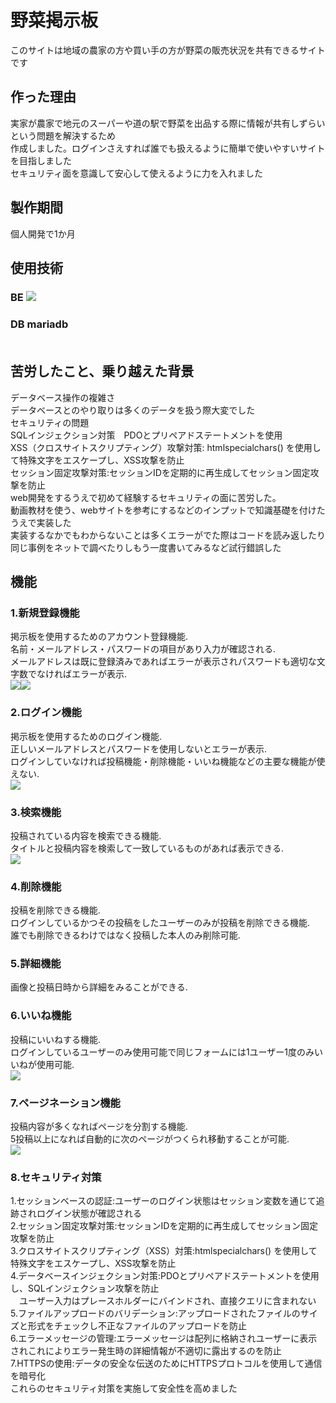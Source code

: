 # 野菜掲示板
このサイトは地域の農家の方や買い手の方が野菜の販売状況を共有できるサイトです<br>

## 作った理由
実家が農家で地元のスーパーや道の駅で野菜を出品する際に情報が共有しずらいという問題を解決するため<br>
作成しました。ログインさえすれば誰でも扱えるように簡単で使いやすいサイトを目指しました<br>
セキュリティ面を意識して安心して使えるように力を入れました<br>

## 製作期間
個人開発で1か月<br>

## 使用技術
<h3>BE
  <a href="https://skillicons.dev">
    <img src="https://skillicons.dev/icons?i=php"/>
  </a>
<h3>DB
mariadb
</a><br>
<br>

## 苦労したこと、乗り越えた背景
データベース操作の複雑さ<br>
データベースとのやり取りは多くのデータを扱う際大変でした<br>
セキュリティの問題<br>
SQLインジェクション対策　PDOとプリペアドステートメントを使用<br>
XSS（クロスサイトスクリプティング）攻撃対策: htmlspecialchars() を使用して特殊文字をエスケープし、XSS攻撃を防止<br>
セッション固定攻撃対策:セッションIDを定期的に再生成してセッション固定攻撃を防止<br>
web開発をするうえで初めて経験するセキュリティの面に苦労した。<br>
動画教材を使う、webサイトを参考にするなどのインプットで知識基礎を付けたうえで実装した<br>
実装するなかでもわからないことは多くエラーがでた際はコードを読み返したり同じ事例をネットで調べたりしもう一度書いてみるなど試行錯誤した<br>

## 機能

### 1.新規登録機能
掲示板を使用するためのアカウント登録機能.<br>
名前・メールアドレス・パスワードの項目があり入力が確認される.<br>
メールアドレスは既に登録済みであればエラーが表示されパスワードも適切な文字数でなければエラーが表示.<br>
<img src="./readmeimg/regist_screen.png"><img src="./readmeimg/regist_error.png">


### 2.ログイン機能
掲示板を使用するためのログイン機能.<br>
正しいメールアドレスとパスワードを使用しないとエラーが表示.<br>
ログインしていなければ投稿機能・削除機能・いいね機能などの主要な機能が使えない.<br>
<img src="./readmeimg/login_screen.png">

### 3.検索機能
投稿されている内容を検索できる機能.<br>
タイトルと投稿内容を検索して一致しているものがあれば表示できる.<br>
<img src="./readmeimg/search_screen.png">

### 4.削除機能
投稿を削除できる機能.<br>
ログインしているかつその投稿をしたユーザーのみが投稿を削除できる機能.<br>
誰でも削除できるわけではなく投稿した本人のみ削除可能.<br>

### 5.詳細機能
画像と投稿日時から詳細をみることができる.<br>

### 6.いいね機能
投稿にいいねする機能.<br>
ログインしているユーザーのみ使用可能で同じフォームには1ユーザー1度のみいいねが使用可能.<br>
<img src="./readmeimg/view_screen.png">

### 7.ページネーション機能
投稿内容が多くなればページを分割する機能.<br>
5投稿以上になれば自動的に次のページがつくられ移動することが可能.<br>
<img src="./readmeimg/page_screen.png">

### 8.セキュリティ対策
1.セッションベースの認証:ユーザーのログイン状態はセッション変数を通じて追跡されログイン状態が確認される<br>
2.セッション固定攻撃対策:セッションIDを定期的に再生成してセッション固定攻撃を防止<br>
3.クロスサイトスクリプティング（XSS）対策:htmlspecialchars() を使用して特殊文字をエスケープし、XSS攻撃を防止<br>
4.データベースインジェクション対策:PDOとプリペアドステートメントを使用し、SQLインジェクション攻撃を防止<br>
　ユーザー入力はプレースホルダーにバインドされ、直接クエリに含まれない<br>
5.ファイルアップロードのバリデーション:アップロードされたファイルのサイズと形式をチェックし不正なファイルのアップロードを防止<br>
6.エラーメッセージの管理:エラーメッセージは配列に格納されユーザーに表示されこれによりエラー発生時の詳細情報が不適切に露出するのを防止<br>
7.HTTPSの使用:データの安全な伝送のためにHTTPSプロトコルを使用して通信を暗号化<br>
これらのセキュリティ対策を実施して安全性を高めました<br>
